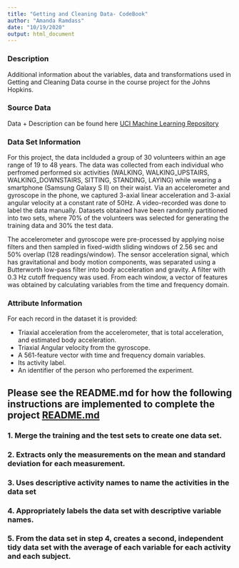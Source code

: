 ```yaml
---
title: "Getting and Cleaning Data- CodeBook"
author: "Amanda Ramdass"
date: "10/19/2020"
output: html_document
---
```


### Description
Additional information about the variables, data and transformations used in Getting and Cleaning Data course in the course project for the Johns Hopkins.

### Source Data
Data + Description can be found here [UCI Machine Learning Repository](http://archive.ics.uci.edu/ml/datasets/Human+Activity+Recognition+Using+Smartphones)

### Data Set Information
For this project, the data inclduded a group of 30 volunteers within an age range of 19 to 48 years. The data was collected from each individual who perfromed performed six activities (WALKING, WALKING_UPSTAIRS, WALKING_DOWNSTAIRS, SITTING, STANDING, LAYING) while wearing a smartphone (Samsung Galaxy S II) on their waist. Via an accelerometer and gyroscope in the phone, we captured 3-axial linear acceleration and 3-axial angular velocity at a constant rate of 50Hz. A video-recorded was done to label the data manually. Datasets obtained have been randomly partitioned into two sets, where 70% of the volunteers was selected for generating the training data and 30% the test data. 

The accelerometer and gyroscope were pre-processed by applying noise filters and then sampled in fixed-width sliding windows of 2.56 sec and 50% overlap (128 readings/window). The sensor acceleration signal, which has gravitational and body motion components, was separated using a Butterworth low-pass filter into body acceleration and gravity. A filter with 0.3 Hz cutoff frequency was used. From each window, a vector of features was obtained by calculating variables from the time and frequency domain.

### Attribute Information
For each record in the dataset it is provided: 
- Triaxial acceleration from the accelerometer, that is total acceleration, and estimated body acceleration. 
- Triaxial Angular velocity from the gyroscope. 
- A 561-feature vector with time and frequency domain variables. 
- Its activity label. 
- An identifier of the person who perforemed the experiment.

## Please see the README.md for how the following instructions are implemented to complete the project [README.md](https://github.com/mGalarnyk/datasciencecoursera/blob/master/3_Getting_and_Cleaning_Data/README.md)
### 1. Merge the training and the test sets to create one data set.
### 2. Extracts only the measurements on the mean and standard deviation for each measurement.
### 3. Uses descriptive activity names to name the activities in the data set
### 4. Appropriately labels the data set with descriptive variable names.
### 5. From the data set in step 4, creates a second, independent tidy data set with the average of each variable for each activity and each subject.